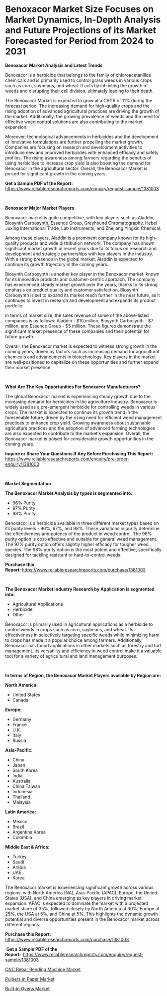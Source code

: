 <p><h1>Benoxacor Market Size Focuses on Market Dynamics, In-Depth Analysis and Future Projections of its Market Forecasted for Period from 2024 to 2031</h1></p><p><strong>Benoxacor Market Analysis and Latest Trends</strong></p>
<p><p>Benoxacor is a herbicide that belongs to the family of chloroacetanilide chemicals and is primarily used to control grass weeds in various crops such as corn, soybeans, and wheat. It acts by inhibiting the growth of weeds and disrupting their cell division, ultimately leading to their death.</p><p>The Benoxacor Market is expected to grow at a CAGR of 11% during the forecast period. The increasing demand for high-quality crops and the rising adoption of advanced agricultural practices are driving the growth of the market. Additionally, the growing prevalence of weeds and the need for effective weed control solutions are also contributing to the market expansion.</p><p>Moreover, technological advancements in herbicides and the development of innovative formulations are further propelling the market growth. Companies are focusing on research and development activities to introduce new and improved herbicides with enhanced efficacy and safety profiles. The rising awareness among farmers regarding the benefits of using herbicides to increase crop yield is also boosting the demand for Benoxacor in the agricultural sector. Overall, the Benoxacor Market is poised for significant growth in the coming years.</p></p>
<p><strong>Get a Sample PDF of the Report:&nbsp;</strong> <a href="https://www.reliableresearchreports.com/enquiry/request-sample/1381003">https://www.reliableresearchreports.com/enquiry/request-sample/1381003</a></p>
<p>&nbsp;</p>
<p><strong>Benoxacor Major Market Players</strong></p>
<p><p>Benoxacor market is quite competitive, with key players such as Aladdin, Biosynth Carbosynth, Essence Group, Greyhound Chromatography, Hebei Juxing International Trade, Lab Instruments, and Zhejiang Yingxin Chemical. </p><p>Among these players, Aladdin is a prominent company known for its high-quality products and wide distribution network. The company has shown significant market growth in recent years due to its focus on research and development and strategic partnerships with key players in the industry. With a strong presence in the global market, Aladdin is expected to continue its growth trajectory in the coming years.</p><p>Biosynth Carbosynth is another key player in the Benoxacor market, known for its innovative products and customer-centric approach. The company has experienced steady market growth over the years, thanks to its strong emphasis on product quality and customer satisfaction. Biosynth Carbosynth is set to expand its market reach further in the near future, as it continues to invest in research and development and expands its product portfolio.</p><p>In terms of market size, the sales revenue of some of the above-listed companies is as follows: Aladdin - $10 million, Biosynth Carbosynth - $7 million, and Essence Group - $5 million. These figures demonstrate the significant market presence of these companies and their potential for future growth.</p><p>Overall, the Benoxacor market is expected to witness strong growth in the coming years, driven by factors such as increasing demand for agricultural chemicals and advancements in biotechnology. Key players in the market are well-positioned to capitalize on these opportunities and further expand their market presence.</p></p>
<p>&nbsp;</p>
<p><strong>What Are The Key Opportunities For Benoxacor Manufacturers?</strong></p>
<p><p>The global Benoxacor market is experiencing steady growth due to the increasing demand for herbicides in the agriculture industry. Benoxacor is widely used as a pre-emergent herbicide for controlling weeds in various crops. The market is expected to continue its growth trend in the foreseeable future, driven by the rising need for efficient weed management practices to enhance crop yield. Growing awareness about sustainable agriculture practices and the adoption of advanced farming technologies are also expected to contribute to the market's expansion. Overall, the Benoxacor market is poised for considerable growth opportunities in the coming years.</p></p>
<p><strong>Inquire or Share Your Questions If Any Before Purchasing This Report:</strong> <a href="https://www.reliableresearchreports.com/enquiry/pre-order-enquiry/1381003">https://www.reliableresearchreports.com/enquiry/pre-order-enquiry/1381003</a></p>
<p>&nbsp;</p>
<p><strong>Market Segmentation</strong></p>
<p><strong>The Benoxacor Market Analysis by types is segmented into:</strong></p>
<p><ul><li>96% Purity</li><li>97% Purity</li><li>98% Purity</li></ul></p>
<p><p>Benoxacor is a herbicide available in three different market types based on its purity levels - 96%, 97%, and 98%. These variations in purity determine the effectiveness and potency of the product in weed control. The 96% purity option is cost-effective and suitable for general weed management. The 97% purity option offers slightly higher efficacy for tougher weed species. The 98% purity option is the most potent and effective, specifically designed for tackling resistant or hard-to-control weeds.</p></p>
<p><strong>Purchase this Report:&nbsp;</strong><a href="https://www.reliableresearchreports.com/purchase/1381003">https://www.reliableresearchreports.com/purchase/1381003</a></p>
<p>&nbsp;</p>
<p><strong>The Benoxacor Market Industry Research by Application is segmented into:</strong></p>
<p><ul><li>Agricultural Applications</li><li>Herbicide</li><li>Other</li></ul></p>
<p><p>Benoxacor is primarily used in agricultural applications as a herbicide to control weeds in crops such as corn, soybeans, and wheat. Its effectiveness in selectively targeting specific weeds while minimizing harm to crops has made it a popular choice among farmers. Additionally, Benoxacor has found applications in other markets such as forestry and turf management. Its versatility and efficiency in weed control make it a valuable tool for a variety of agricultural and land management purposes.</p></p>
<p>&nbsp;</p>
<p><strong>In terms of Region, the Benoxacor Market Players available by Region are:</strong></p>
<p>
    <p> <strong> North America: </strong>
        <ul>
            <li>United States</li>
            <li>Canada</li>
        </ul>
        </p> 
    <p> <strong> Europe: </strong>
        <ul>
            <li>Germany</li>
            <li>France</li>
            <li>U.K.</li>
            <li>Italy</li>
            <li>Russia</li>
        </ul>
        </p> 
    <p> <strong> Asia-Pacific: </strong>
        <ul>
            <li>China</li>
            <li>Japan</li>
            <li>South Korea</li>
            <li>India</li>
            <li>Australia</li>
            <li>China Taiwan</li>
            <li>Indonesia</li>
            <li>Thailand</li>
            <li>Malaysia</li>
        </ul>
        </p> 
    <p> <strong> Latin America: </strong>
        <ul>
            <li>Mexico</li>
            <li>Brazil</li>
            <li>Argentina Korea</li>
            <li>Colombia</li>
        </ul>
        </p> 
    <p> <strong> Middle East & Africa: </strong>
        <ul>
            <li>Turkey</li>
            <li>Saudi</li>
            <li>Arabia</li>
            <li>UAE</li>
            <li>Korea</li>
        </ul>
    </p>
    </p>
<p><p>The Benoxacor market is experiencing significant growth across various regions, with North America (NA), Asia-Pacific (APAC), Europe, the United States (USA), and China emerging as key players in driving market expansion. APAC is expected to dominate the market with a projected market share of 35%, followed closely by North America at 30%, Europe at 25%, the USA at 5%, and China at 5%. This highlights the dynamic growth potential and diverse opportunities present in the Benoxacor market across different regions.</p></p>
<p><strong>Purchase this Report: </strong><a href="https://www.reliableresearchreports.com/purchase/1381003">https://www.reliableresearchreports.com/purchase/1381003</a></p>
<p>&nbsp;<strong>Get a Sample PDF of the Report:&nbsp;&nbsp;</strong><a href="https://www.reliableresearchreports.com/enquiry/request-sample/1381003">https://www.reliableresearchreports.com/enquiry/request-sample/1381003</a></p>
<p><strong></strong></p>
<p><p><a href="https://view.publitas.com/reportprime-1/cnc-rebar-bending-machine-market-research-report-provides-critical-insights-that-can-help-shape-business-development-and-investment-strategies/">CNC Rebar Bending Machine Market</a></p><p><a href="https://view.publitas.com/reportprime-1/pulpers-in-paper-market-size-and-examines-its-market-scope-with-a-primary-focus-on-growth-opportunities-and-forecasted-trends-spanning-from-2023-to-2030/">Pulpers in Paper Market</a></p><p><a href="https://view.publitas.com/reportprime-1/built-in-ovens-market-centers-on-aspects-such-as-market-growth-market-share-market-opportunity-and-projected-forecasts-spanning-from-2023-to-2030/">Built-in Ovens Market</a></p></p>
